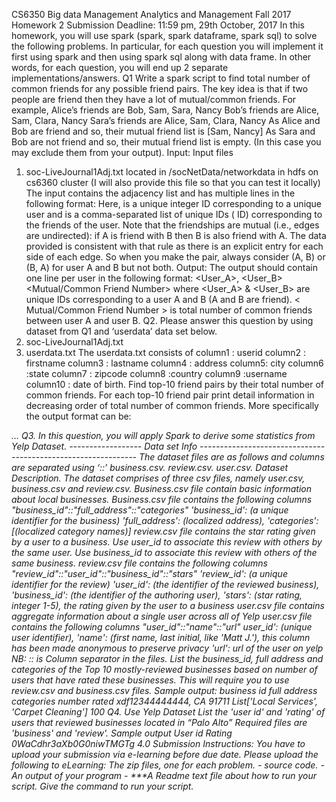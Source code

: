 CS6350
Big data Management Analytics and Management
Fall 2017
Homework 2
Submission Deadline: 11:59 pm, 29th October, 2017
In this homework, you will use spark (spark, spark dataframe, spark sql) to
solve the following problems. In particular, for each question you will
implement it first using spark and then using spark sql along with data
frame. In other words, for each question, you will end up 2 separate
implementations/answers.
Q1
Write a spark script to find total number of common friends for any
possible friend pairs. The key idea is that if two people are friend then they have
a lot of mutual/common friends.
For example,
Alice’s friends are Bob, Sam, Sara, Nancy
Bob’s friends are Alice, Sam, Clara, Nancy
Sara’s friends are Alice, Sam, Clara, Nancy
As Alice and Bob are friend and so, their mutual friend list is [Sam, Nancy]
As Sara and Bob are not friend and so, their mutual friend list is empty. (In this
case you may exclude them from your output).
Input:
Input files
1. soc-LiveJournal1Adj.txt located in /socNetData/networkdata in hdfs on cs6360
cluster (I will also provide this file so that you can test it locally)
The input contains the adjacency list and has multiple lines in the
following format:
<User><TAB><Friends>
Here, <User> is a unique integer ID corresponding to a unique user and <Friends>
is a comma-separated list of unique IDs (<User> ID) corresponding to the friends of
the user. Note that the friendships are mutual (i.e., edges are undirected): if A is
friend with B then B is also friend with A. The data provided is consistent with that
rule as there is an explicit entry for each side of each edge. So when you make the
pair, always consider (A, B) or (B, A) for user A and B but not both.
Output: The output should contain one line per user in the following
format:
<User_A>, <User_B><TAB><Mutual/Common Friend Number>
where <User_A> & <User_B> are unique IDs corresponding to a user A and B (A
and B are friend). < Mutual/Common Friend Number > is total number of common
friends between user A and user B.
Q2.
Please answer this question by using dataset from Q1 and ‘userdata’ data set below.
1. soc-LiveJournal1Adj.txt
2. userdata.txt
The userdata.txt consists of
column1 : userid
column2 : firstname
column3 : lastname
column4 : address
column5: city
column6 :state
column7 : zipcode
column8 :country
column9 :username
column10 : date of birth.
Find top-10 friend pairs by their total number of common friends. For each top-10 friend pair
print detail information in decreasing order of total number of common friends. More
specifically the output format can be:
<Total number of Common Friends><TAB><First Name of User A><TAB><Last
Name of User A> <TAB><address of User A><TAB><First Name of User
B><TAB><Last Name of User B><TAB>
<address of User B>
…
Q3.
In this question, you will apply Spark to derive some statistics from Yelp Dataset.
------------------ Data set Info --------------------------------------------------------------
The dataset files are as follows and columns are separated using ‘::’
business.csv.
review.csv.
user.csv.
Dataset Description.
The dataset comprises of three csv files, namely user.csv, business.csv and review.csv.
Business.csv file contain basic information about local businesses.
Business.csv file contains the following columns
"business_id"::"full_address"::"categories"
'business_id': (a unique identifier for the business)
'full_address': (localized address),
'categories': [(localized category names)]
review.csv file contains the star rating given by a user to a business. Use user_id to
associate this review with others by the same user. Use business_id to associate this
review with others of the same business.
review.csv file contains the following columns
"review_id"::"user_id"::"business_id"::"stars"
'review_id': (a unique identifier for the review)
'user_id': (the identifier of the reviewed business),
'business_id': (the identifier of the authoring user),
'stars': (star rating, integer 1-5), the rating given by the user to a business
user.csv file contains aggregate information about a single user across all of Yelp
user.csv file contains the following columns "user_id"::"name"::"url"
user_id': (unique user identifier),
'name': (first name, last initial, like 'Matt J.'), this column has been made anonymous to
preserve privacy
'url': url of the user on yelp
NB: :: is Column separator in the files.
List the business_id, full address and categories of the Top 10 mostly-reviewed
businesses based on number of users that have rated these businesses.
This will require you to use review.csv and business.csv files.
Sample output:
business id full address categories number rated
xdf12344444444, CA 91711 List['Local Services', 'Carpet Cleaning'] 100
Q4.
Use Yelp Dataset
List the 'user id' and 'rating' of users that reviewed businesses located in “Palo
Alto”
Required files are 'business' and 'review'.
Sample output
User id Rating
0WaCdhr3aXb0G0niwTMGTg 4.0
Submission Instructions:
You have to upload your submission via e-learning before due date.
Please upload the following to eLearning:
The zip files, one for each problem.
- source code.
- An output of your program
- ***A Readme text file about how to run your script. Give the command to run
your script.

